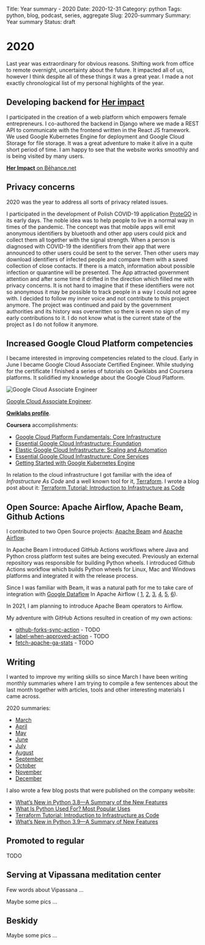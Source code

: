 Title: Year summary - 2020
Date: 2020-12-31
Category: python
Tags: python, blog, podcast, series, aggregate
Slug: 2020-summary
Summary: Year summary
Status: draft


# 2020

Last year was extraordinary for obvious reasons. 
Shifting work from office to remote overnight, uncertainty about the future.
It impacted all of us, however I think despite all of these things it was a great year. 
I made a not exactly chronological list of my personal highlights of the year.


## Developing backend for [**Her impact**](https://herimpact.co/)

I participated in the creation of a web platform which empowers female entrepreneurs. 
I co-authored the backend in Django where we made a REST API to communicate with the frontend written in the React JS framework.
We used Google Kubernetes Engine for deployment and Google Cloud Storage for file storage. 
It was a great adventure to make it alive in a quite short period of time. I am happy to see that the website works smoothly and is being visited by many users.

[**Her Impact** on Bēhance.net](https://www.behance.net/gallery/94053021/Her-Impact-self-development-app-for-women)


## Privacy concerns
2020 was the year to address all sorts of privacy related issues. 

I participated in the development of Polish COVID-19 application [ProteGO](https://github.com/ProteGO-Safe) in its early days.
The noble idea was to help people to live in a normal way in times of the pandemic.
The concept was that mobile apps will emit anonymous identifiers by bluetooth and other app users could pick and collect them all together with the signal strength.
When a person is diagnosed with COVID-19 the identifiers from their app that were announced to other users could be sent to the server. Then other users may download identifiers of infected people and compare them with a saved collection of close contacts. If there is a match, information about possible infection or quarantine will be presented. 
The App attracted government attention and after some time it drifted in the direction which filled me with privacy concerns. It is not hard to imagine that if these identifiers were not so anonymous it may be possible to track people in a way I could not agree with. 
I decided to follow my inner voice and not contribute to this project anymore.
The project was continued and paid by the government authorities and its history was overwritten so there is even no sign of my early contributions to it.
I do not know what is the current state of the project as I do not follow it anymore.


## Increased Google Cloud Platform competencies

I became interested in improving competencies related to the cloud. Early in June I became Google Cloud Associate Certified Engineer.
While studying for the certificate I finished a series of tutorials on Qwiklabs and Coursera platforms. 
It solidified my knowledge about the Google Cloud Platform.

![Google Cloud Associate Engineer]({static}/images/posts/gcp_ace.png)

[Google Cloud Associate Engineer](https://www.credential.net/d47b7596-251f-45ac-8a54-4cf6d8c5a286?key=f4eed8bc7e2f25d6b2a9315f31e1a20dd7cd5ecc93caff78eb55feeafcc6be70).

[**Qwiklabs profile**](https://www.qwiklabs.com/public_profiles/102aba17-a972-4e32-865b-0e3626420e5a).

**Coursera** accomplishments:

 * [Google Cloud Platform Fundamentals: Core Infrastructure](https://www.coursera.org/account/accomplishments/verify/PLPFK2SMEHM6)
 * [Essential Google Cloud Infrastructure: Foundation](https://www.coursera.org/account/accomplishments/verify/HJMSSXPASHXX)
 * [Elastic Google Cloud Infrastructure: Scaling and Automation](https://www.coursera.org/account/accomplishments/verify/VFK3U45L8HY6)
 * [Essential Google Cloud Infrastructure: Core Services](https://www.coursera.org/account/accomplishments/verify/JJH7V2MHMKYD)
 * [Getting Started with Google Kubernetes Engine](https://www.coursera.org/account/accomplishments/verify/HAA7U93T9M9X)

In relation to the cloud infrastructure I got familiar with the idea of  _Infrastructure As Code_ and a well known tool for it, [Terraform](https://www.terraform.io/). I wrote a blog post about it: 
[Terraform Tutorial: Introduction to Infrastructure as Code](https://www.polidea.com/blog/terraform-tutorial-introduction-to-infrastructure-as-code/)


## Open Source: Apache Airflow, Apache Beam, Github Actions

I contributed to two Open Source projects: [Apache Beam](https://github.com/apache/beam) and [Apache Airflow](https://github.com/apache/airflow).

In Apache Beam I introduced GitHub Actions workflows where Java and Python cross platform test suites are being executed. 
Previously an external repository was responsible for building Python wheels. 
I introduced Github Actions workflow which builds Python wheels for Linux, Mac and Windows platforms and integrated it with the release process.

Since I was familiar with Beam, it was a natural path for me to take care of integration with [Google Dataflow](https://cloud.google.com/dataflow) In Apache Airflow (
[1](https://github.com/apache/airflow/pull/11167), [2](https://github.com/apache/airflow/pull/11374), [3](https://github.com/apache/airflow/pull/11501), [4](https://github.com/apache/airflow/pull/11726), [5](https://github.com/apache/airflow/pull/12039), [6](https://github.com/apache/airflow/pull/12249)).

In 2021, I am planning to introduce Apache Beam operators to Airflow.

My adventure with GitHub Actions resulted in creation of my own actions:

 - [github-forks-sync-action](https://github.com/TobKed/github-forks-sync-action) - TODO
 - [label-when-approved-action](https://github.com/TobKed/label-when-approved-action) - TODO
 - [fetch-apache-ga-stats](https://github.com/TobKed/fetch-apache-ga-stats) - TODO


## Writing

I wanted to improve my writing skills so since March I have been writing monthly summaries where I am trying to compile a few sentences about the last month together
with articles, tools and other interesting materials I came across.

2020 summaries:

 - [March](https://tobked.github.io/blog/2020-march-links.html)
 - [April](https://tobked.github.io/blog/2020-april-links.html)
 - [May](https://tobked.github.io/blog/2020-may-links.html)
 - [June](https://tobked.github.io/blog/2020-june-links.html)
 - [July](https://tobked.github.io/blog/2020-july-links.html)
 - [August](https://tobked.github.io/blog/2020-august-links.html)
 - [September](https://tobked.github.io/blog/2020-september-links.html)
 - [October](https://tobked.github.io/blog/2020-october-links.html)
 - [November](https://tobked.github.io/blog/2020-november-links.html)
 - [December](https://tobked.github.io/blog/2020-december-links.html)

I also wrote a few blog posts that were published on the company website:

 - [What’s New in Python 3.8—A Summary of the New Features](https://www.polidea.com/blog/whats-new-in-python-38-a-summary-of-the-new-features/)
 - [What Is Python Used For? Most Popular Uses](https://www.polidea.com/blog/what-is-python-used-for/)
 - [Terraform Tutorial: Introduction to Infrastructure as Code](https://www.polidea.com/blog/terraform-tutorial-introduction-to-infrastructure-as-code/)
 - [What’s New in Python 3.9—A Summary of New Features](https://www.polidea.com/blog/whats-new-in-python-39-a-summary-of-new-features/)


## Promoted to regular

TODO


## Serving at Vipassana meditation center

Few words about Vipassana ...

Maybe some pics ...


## Beskidy

Maybe some pics ...

